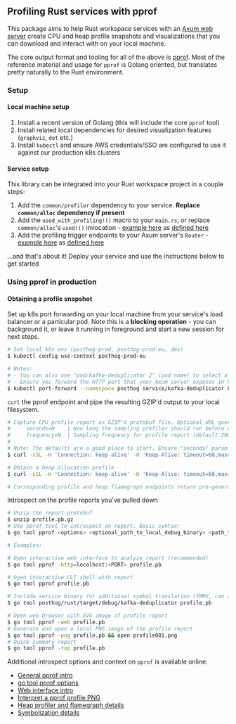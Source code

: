## Profiling Rust services with pprof

This package aims to help Rust workspace services with an [Axum web server](https://docs.rs/axum/latest/axum/) create CPU and heap profile snapshots and visualizations that you can download and interact with on your local machine.

The core output format and tooling for all of the above is [pprof](https://github.com/google/pprof). Most of the reference material and usage for `pprof` is Golang oriented, but translates pretty naturally to the Rust environment.

### Setup

#### Local machine setup

1. Install a recent version of Golang (this will include the core `pprof` tool)
2. Install related local dependencies for desired visualization features (`graphviz`, `dot` etc.)
3. Install `kubectl` and ensure AWS credentials/SSO are configured to use it against our production k8s clusters

#### Service setup

This library can be integrated into your Rust workspace project in a couple steps:

1. Add the `common/profiler` dependency to your service. **Replace `common/alloc` dependency if present**
2. Add the `used_with_profiling!()` macro to your `main.rs`, or replace `common/alloc`'s `used!()` invocation - [example here](https://github.com/PostHog/posthog/blob/b76f90ce684d8ff955074ae19d5d8ef49f4181ca/rust/kafka-deduplicator/src/main.rs#L26) as [defined here](https://github.com/PostHog/posthog/blob/b76f90ce684d8ff955074ae19d5d8ef49f4181ca/rust/common/profiler/src/lib.rs#L13-L22)
3. Add the profiling trigger endpoints to your Axum server's `Router` - [example here](https://github.com/PostHog/posthog/blob/b76f90ce684d8ff955074ae19d5d8ef49f4181ca/rust/kafka-deduplicator/src/main.rs#L129-L133) as [defined here](https://github.com/PostHog/posthog/blob/b76f90ce684d8ff955074ae19d5d8ef49f4181ca/rust/common/profiler/src/router.rs#L8-L14)

...and that's about it! Deploy your service and use the instructions below to get started

### Using pprof in production

#### Obtaining a profile snapshot

Set up k8s port forwarding on your local machine from your service's load balancer or a particular pod. Note this is a **blocking operation** - you can background it, or leave it running in foreground and start a new session for next steps.

```bash
# Set local k8s env (posthog-prod, posthog-prod-eu, dev)
$ kubectl config use-context posthog-prod-eu

# Notes:
# - You can also use "pod/kafka-deduplicator-2" (pod name) to select a specific pod
# - Ensure you forward the HTTP port that your Axum server exposes in k8s
$ kubectl port-forward --namespace posthog service/kafka-deduplicator 8000:8000
```

`curl` the pprof endpoint and pipe the resulting GZIP'd output to your local filesystem.

```bash
# Capture CPU profile report as GZIP'd protobuf file. Optional URL query params:
#     seconds=N    | How long the sampling profiler should run before returning the report (default 10)
#     frequency=N  | Sampling frequency for profile report (default 200)
#
# Note: The defaults are a good place to start. Ensure "seconds" param doesn't exceed the request timeout!
$ curl -sSL -H 'Connection: keep-alive' -H 'Keep-Alive: timeout=60,max=100' 'http://localhost:8000/pprof/profile/report' > profile.pb.gz

# Obtain a heap allocation profile
$ curl -sSL -H 'Connection: keep-alive' -H 'Keep-Alive: timeout=60,max=100' 'http://localhost:8000/pprof/heap/report' > heap.pb.gz

# Corresponding profile and heap flamegraph endpoints return pre-generated SVG images of configurable size
```

Introspect on the profile reports you've pulled down

```bash
# Unzip the report protobuf
$ unzip profile.pb.gz
# Use pprof tool to introspect on report. Basic syntax:
$ go tool pprof <options> <optional_path_to_local_debug_binary> <path_to_profile_report_file>

# Examples:

# Open interactive web interface to analyze report (recommended)
$ go tool pprof -http=localhost:<PORT> profile.pb

# Open interactive CLI shell with report
$ go tool pprof profile.pb

# Include service binary for additional symbol translation (YMMV, can add this arg to any of the commands listed here)
$ go tool posthog/rust/target/debug/kafka-deduplicator profile.pb

# Open web browser with SVG image of profile report
$ go tool pprof -web profile.pb
# Generate and open a local PNG image of the profile report
$ go tool pprof -png profile.pb && open profile001.png
# Quick summary report
$ go tool pprof -top profile.pb
```

Additional introspect options and context on `pprof` is available online:

* [General pprof intro](https://jvns.ca/blog/2017/09/24/profiling-go-with-pprof/)
* [go tool pprof options](https://github.com/google/pprof/tree/main/doc#options)
* [Web interface intro](https://github.com/google/pprof/tree/main/doc#web-interface-1)
* [Interpret a pprof profile PNG](https://github.com/google/pprof/blob/main/doc/README.md#interpreting-the-callgraph)
* [Heap profiler and flamegraph details](https://www.polarsignals.com/blog/posts/2023/12/20/rust-memory-profiling)
* [Symbolization details](https://github.com/google/pprof/tree/main/doc#symbolization)
